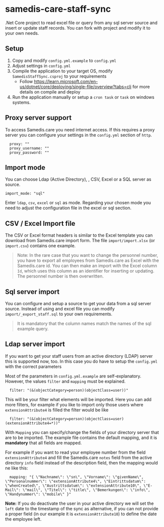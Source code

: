 # samedis-care-staff-sync

.Net Core project to read excel file or query from any sql server source and insert or update staff records.
You can fork with project and modify it to your own needs.

## Setup

1. Copy and modify `config.yml.example` to `config.yml`
2. Adjust settings in `config.yml`
3. Compile the application to your target OS, modify `SamedisStaffSync.csproj` to your requirements
   - Follow https://learn.microsoft.com/en-us/dotnet/core/deploying/single-file/overview?tabs=cli for more details on compile and deploy
4. Run the application manually or setup a `cron task` or `task` on windows systems.

## Proxy server support

To access Samedis.care you need internet access. If this requires a proxy server you can configure your settings in the `config.yml` section of `http`.

```
  proxy: ""
  proxy_username: ""
  proxy_password: ""
```

## Import mode

You can choose Ldap (Active Directory), , CSV, Excel or a SQL server as source.

```
import_mode: "sql"
```

Enter `ldap`, `csv`, `excel` or `sql` as mode. Regarding your chosen mode you need to adjust the configuration file in the excel or sql section.

## CSV / Excel Import file

The CSV or Excel format headers is similar to the Excel template you can download from Samedis.care import form. The file `import/import.xlsx` (or `import.csv`) contains one example.

> Note: In the rare case that you want to change the personnel number, you have to export all employees from Samedis.care as Excel with the Samedis.care id. You can then make an import with the Excel column `Id`, which uses this column as an identifier for inserting or updating. The personnel number is then overwritten.

## Sql server import

You can configure and setup a source to get your data from a sql server source.
Instead of using and excel file you can modify `import/_export_staff.sql` to your own requirements.

> It is mandatory that the column names match the names of the sql example query.

## Ldap server import

If you want to get your staff users from an active directory (LDAP) server this is supported now, too.
In this case you do have to setup the `config.yml` with the correct parameters

Most of the parameters in `config.yml.example` are self-explanatory. However, the values `filter` and `mapping` must be explained.

```
  filter: "(&(objectCategory=person)(objectClass=user))"
```

This will be your filter what elements will be imported. Here you can add more filters, for example if you like to import only those users where `extensionAttribute4` is filled the filter would be like

```
  filter: "(&(objectCategory=person)(objectClass=user)(extensionAttribute4=*))"
```

With `Mapping` you can specify/change the fields of your directory server that are to be imported.
The example file contains the default mapping, and it is **mandatory** that all fields are mapped.

For example if you want to read your employee number from the field `extensionAttribute4` and fill the Samedis.care `notes` field from the active directory `info` field instead of the description field, then the mapping would ne like this:

```
  mapping: "{ \"Nachname\": \"sn\", \"Vorname\": \"givenName\", \"Personalnummer\": \"extensionAttribute4\", \"Eintrittsdatum\": \"whenCreated\", \"Austrittsdatum\": \"extensionAttribute10\", \"E-Mail\": \"mail\", \"Titel\": \"title\", \"Bemerkungen\": \"info\", \"Handynummer\": \"mobile\" }"
```

**Note:** If you do deactivate the user in your active directory we will set the `left` date to the timestamp of the sync as alternative, if you can not provide a proper field (in our example it is `extensionAttribute10`) to define the date the employee left.

